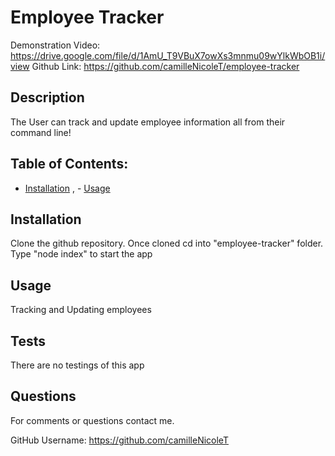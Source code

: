 # Employee Tracker

Demonstration Video: https://drive.google.com/file/d/1AmU_T9VBuX7owXs3mnmu09wYlkWbOB1i/view
Github Link: https://github.com/camilleNicoleT/employee-tracker

## Description
The User can track and update employee information all from their command line!

## Table of Contents:
   - [Installation](#installation) , - [Usage](#usage) 

## Installation 
  Clone the github repository. Once cloned cd into "employee-tracker" folder. Type "node index" to start the app

## Usage
  Tracking and Updating employees

## Tests
  There are no testings of this app


## Questions
For comments or questions contact me.

GitHub Username: https://github.com/camilleNicoleT

